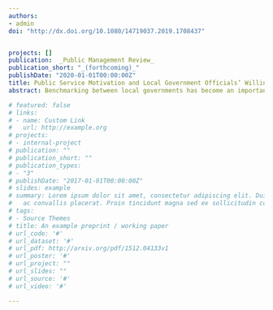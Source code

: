 ```yaml
---
authors:
- admin
doi: "http://dx.doi.org/10.1080/14719037.2019.1708437"


projects: []
publication:  _Public Management Review_
publication_short: "_(forthcoming)_"
publishDate: "2020-01-01T00:00:00Z"
title: Public Service Motivation and Local Government Officials’ Willingness to Learn in Public Sector Benchmarking Process
abstract: Benchmarking between local governments has become an important topic in public administration. In benchmarking practice, local government officials play important roles in deciding what they learn, who they learn from, and how to adopt, and adapt to the lessons. However, less attention has been paid to why local government officials to willingly take lessons from their peer governments. Focusing on a particular type of motivational basis, public service motivation (PSM), this study found that PSM is positively associated with government official’s willingness to learn. Out of PSM’s subdimensions, in particular, only attraction to public policy-making shows a significant positive relationship.

# featured: false
# links:
# - name: Custom Link
#   url: http://example.org
# projects:
# - internal-project
# publication: ""
# publication_short: ""
# publication_types:
# - "3"
# publishDate: "2017-01-01T00:00:00Z"
# slides: example
# summary: Lorem ipsum dolor sit amet, consectetur adipiscing elit. Duis posuere tellus
#   ac convallis placerat. Proin tincidunt magna sed ex sollicitudin condimentum.
# tags:
# - Source Themes
# title: An example preprint / working paper
# url_code: '#'
# url_dataset: '#'
# url_pdf: http://arxiv.org/pdf/1512.04133v1
# url_poster: '#'
# url_project: ""
# url_slides: ""
# url_source: '#'
# url_video: '#'

---
```





